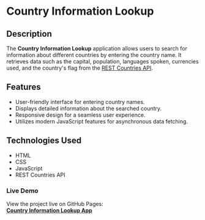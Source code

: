 # Country Information Lookup

## Description
The **Country Information Lookup** application allows users to search for information about different countries by entering the country name. It retrieves data such as the capital, population, languages spoken, currencies used, and the country's flag from the [REST Countries API](https://restcountries.com/).

## Features
- User-friendly interface for entering country names.
- Displays detailed information about the searched country.
- Responsive design for a seamless user experience.
- Utilizes modern JavaScript features for asynchronous data fetching.

## Technologies Used
- HTML
- CSS
- JavaScript
- REST Countries API

### Live Demo

View the project live on GitHub Pages:  
**[Country Information Lookup App](https://mwheeler2244.github.io/Country-Information-Lookup-App/)**


